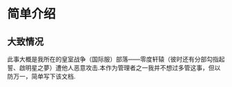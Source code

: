 # 简单介绍

## 大致情况

此事大概是我所在的皇室战争（国际服）部落——零度轩辕（彼时还有分部勾指起誓、啟明星之夢）遭他人恶意攻击.本作为管理者之一我并不想过多管这事，但以防万一，简单写下该文档.

